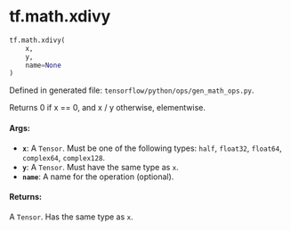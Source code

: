 <div itemscope itemtype="http://developers.google.com/ReferenceObject">
<meta itemprop="name" content="tf.math.xdivy" />
<meta itemprop="path" content="Stable" />
</div>

# tf.math.xdivy

``` python
tf.math.xdivy(
    x,
    y,
    name=None
)
```



Defined in generated file: `tensorflow/python/ops/gen_math_ops.py`.

Returns 0 if x == 0, and x / y otherwise, elementwise.

#### Args:

* <b>`x`</b>: A `Tensor`. Must be one of the following types: `half`, `float32`, `float64`, `complex64`, `complex128`.
* <b>`y`</b>: A `Tensor`. Must have the same type as `x`.
* <b>`name`</b>: A name for the operation (optional).


#### Returns:

A `Tensor`. Has the same type as `x`.